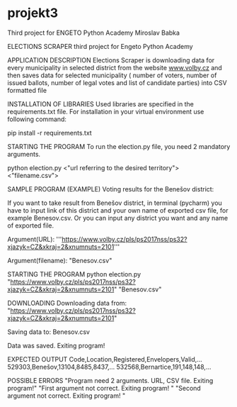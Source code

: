 # projekt3
Third project for ENGETO Python Academy
Miroslav Babka

ELECTIONS SCRAPER
third project for Engeto Python Academy

APPLICATION DESCRIPTION
Elections Scraper is downloading data for every municipality in selected district from the website www.volby.cz and then saves data for selected municipality ( number of voters, number of issued ballots, number of legal votes and list of candidate parties) into CSV formatted file

INSTALLATION OF LIBRARIES
Used libraries are specified in the requirements.txt file. For installation in your virtual environment use following command:

pip install -r requirements.txt

STARTING THE PROGRAM
To run the election.py file, you need 2 mandatory arguments.

python election.py <"url referring to the desired territory"> <"filename.csv">

SAMPLE PROGRAM (EXAMPLE)
Voting results for the Benešov district:

If you want to take result from Benešov district, in terminal (pycharm) you have to input link of this district and your own name of exported csv file, for example Benesov.csv. Or you can input any district you want and any name of exported file.

Argument(URL): '''https://www.volby.cz/pls/ps2017nss/ps32?xjazyk=CZ&xkraj=2&xnumnuts=2101'''

Argument(filename): "Benesov.csv"

STARTING THE PROGRAM
python election.py "https://www.volby.cz/pls/ps2017nss/ps32?xjazyk=CZ&xkraj=2&xnumnuts=2101" "Benesov.csv"

DOWNLOADING
Downloading data from: "https://www.volby.cz/pls/ps2017nss/ps32?xjazyk=CZ&xkraj=2&xnumnuts=2101"

Saving data to: Benesov.csv

Data was saved. Exiting program!

EXPECTED OUTPUT
Code,Location,Registered,Envelopers,Valid,...
529303,Benešov,13104,8485,8437,...
532568,Bernartice,191,148,148,...

POSSIBLE ERRORS
"Program need 2 arguments. URL, CSV file. Exiting program!"
"First argument not correct. Exiting program! "
"Second argument not correct. Exiting program! "
